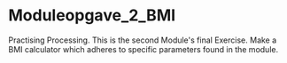 # Moduleopgave_2_BMI
Practising Processing. This is the second Module's final Exercise. Make a BMI calculator which adheres to specific parameters found in the module.
